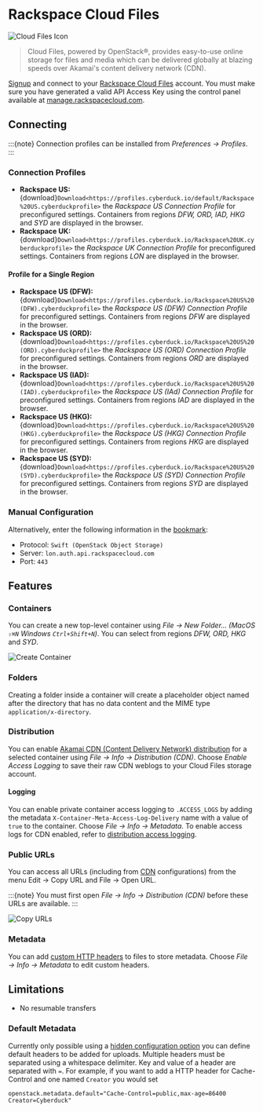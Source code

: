 Rackspace Cloud Files
====

![Cloud Files Icon](_images/cloudfiles_icon.png)

> Cloud Files, powered by OpenStack®, provides easy-to-use online storage for files and media which can be delivered globally at blazing speeds over Akamai's content delivery network (CDN).

[Signup](https://cart.rackspace.com/cloud/) and connect to your [Rackspace Cloud Files](http://www.rackspace.com/openstack/public/files) account. You must make sure you have generated a valid API Access Key using the control panel available at [manage.rackspacecloud.com](https://manage.rackspacecloud.com/).

## Connecting

:::{note}
Connection profiles can be installed from *Preferences → Profiles*.
:::

### Connection Profiles

- **Rackspace US:** {download}`Download<https://profiles.cyberduck.io/default/Rackspace%20US.cyberduckprofile>` the *Rackspace US Connection Profile* for preconfigured settings. Containers from regions *DFW, ORD, IAD, HKG* and *SYD* are displayed in the browser.
- **Rackspace UK:** {download}`Download<https://profiles.cyberduck.io/Rackspace%20UK.cyberduckprofile>` the *Rackspace UK Connection Profile* for preconfigured settings. Containers from regions *LON* are displayed in the browser.

#### Profile for a Single Region

- **Rackspace US (DFW):** {download}`Download<https://profiles.cyberduck.io/Rackspace%20US%20(DFW).cyberduckprofile>` the *Rackspace US (DFW) Connection Profile* for preconfigured settings. Containers from regions *DFW* are displayed in the browser.
- **Rackspace US (ORD):** {download}`Download<https://profiles.cyberduck.io/Rackspace%20US%20(ORD).cyberduckprofile>` the *Rackspace US (ORD) Connection Profile* for preconfigured settings. Containers from regions *ORD* are displayed in the browser.
- **Rackspace US (IAD):** {download}`Download<https://profiles.cyberduck.io/Rackspace%20US%20(IAD).cyberduckprofile>` the *Rackspace US (IAd) Connection Profile* for preconfigured settings. Containers from regions *IAD* are displayed in the browser.
- **Rackspace US (HKG):** {download}`Download<https://profiles.cyberduck.io/Rackspace%20US%20(HKG).cyberduckprofile>` the *Rackspace US (HKG) Connection Profile* for preconfigured settings. Containers from regions *HKG* are displayed in the browser.
- **Rackspace US (SYD):** {download}`Download<https://profiles.cyberduck.io/Rackspace%20US%20(SYD).cyberduckprofile>` the *Rackspace US (SYD) Connection Profile* for preconfigured settings. Containers from regions *SYD* are displayed in the browser.

### Manual Configuration

Alternatively, enter the following information in the [bookmark](../../cyberduck/bookmarks.md):

- Protocol: `Swift (OpenStack Object Storage)`
- Server: `lon.auth.api.rackspacecloud.com`
- Port: `443`

## Features

### Containers

You can create a new top-level container using *File → New Folder... (MacOS `⇧⌘N` Windows `Ctrl+Shift+N`)*. You can select from regions *DFW, ORD, HKG* and *SYD*.

![Create Container](_images/Create_Container.png)

### Folders

Creating a folder inside a container will create a placeholder object named after the directory that has no data content and the MIME type `application/x-directory`.

### Distribution

You can enable [Akamai CDN (Content Delivery Network) distribution](../../protocols/cdn/akamai.md) for a selected container using *File → Info → Distribution (CDN)*. Choose *Enable Access Logging* to save their raw CDN weblogs to your Cloud Files storage account.

#### Logging

You can enable private container access logging to `.ACCESS_LOGS` by adding the metadata `X-Container-Meta-Access-Log-Delivery` name with a value of `true` to the container. Choose *File → Info → Metadata*. To enable access logs for CDN enabled, refer to [distribution access logging](../../protocols/cdn/akamai.md#distribution-access-logging).

### Public URLs

You can access all URLs (including from [CDN](../../protocols/cdn/akamai.md) configurations) from the menu Edit → Copy URL and File → Open URL. 

:::{note}
You must first open *File → Info → Distribution (CDN)* before these URLs are available.
:::

![Copy URLs](_images/Copy_URLs.png)

### Metadata

You can add [custom HTTP headers](../../cyberduck/info.md#metadata-http-headers) to files to store metadata. Choose *File → Info → Metadata* to edit custom headers.

## Limitations

- No resumable transfers

### Default Metadata

Currently only possible using a [hidden configuration option](../../tutorials/hidden_properties.md) you can define default headers to be added for uploads. Multiple headers must be separated using a whitespace delimiter. Key and value of a header are separated with `=`. For example, if you want to add a HTTP header for Cache-Control and one named `Creator` you would set

```
openstack.metadata.default="Cache-Control=public,max-age=86400 Creator=Cyberduck"
```